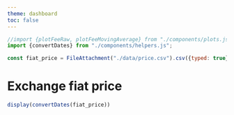 ```yaml
---
theme: dashboard
toc: false
---
```


```js
//import {plotFeeRaw, plotFeeMovingAverage} from "./components/plots.js";
import {convertDates} from "./components/helpers.js";
```

```js
const fiat_price = FileAttachment("./data/price.csv").csv({typed: true});
```

# Exchange fiat price

```js
display(convertDates(fiat_price))
```